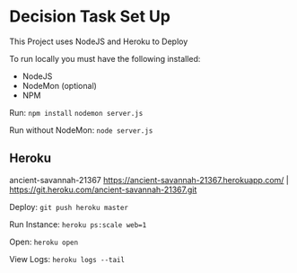 Decision Task Set Up
====================

This Project uses NodeJS and Heroku to Deploy

To run locally you must have the following installed:
- NodeJS
- NodeMon (optional)
- NPM

Run:
`npm install`
`nodemon server.js`

Run without NodeMon:
`node server.js`


## Heroku
ancient-savannah-21367
https://ancient-savannah-21367.herokuapp.com/ | https://git.heroku.com/ancient-savannah-21367.git

Deploy:
`git push heroku master`

Run Instance:
`heroku ps:scale web=1`

Open:
`heroku open`

View Logs:
`heroku logs --tail`
